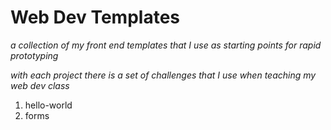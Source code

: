 # Web Dev Templates

_a collection of my front end templates that I use as starting points for rapid prototyping_

_with each project there is a set of challenges that I use when teaching my web dev class_

1. hello-world
2. forms
